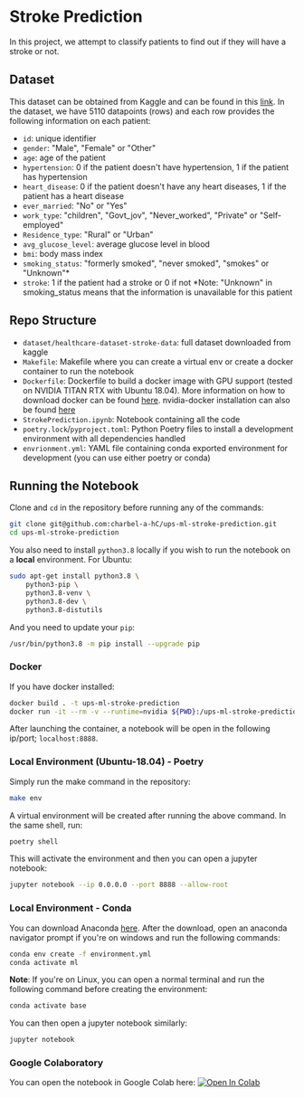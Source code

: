 # Stroke Prediction
In this project, we attempt to classify patients to find out if they will have a stroke or not.

## Dataset
This dataset can be obtained from Kaggle and can be found in this [link](https://www.kaggle.com/datasets/fedesoriano/stroke-prediction-dataset). In the dataset, we have 5110 datapoints (rows) and each row provides the following information on each patient:
-  `id`: unique identifier
- `gender`: "Male", "Female" or "Other"
- `age`: age of the patient
- `hypertension`: 0 if the patient doesn't have hypertension, 1 if the patient has hypertension
- `heart_disease`: 0 if the patient doesn't have any heart diseases, 1 if the patient has a heart disease
- `ever_married`: "No" or "Yes"
- `work_type`: "children", "Govt_jov", "Never_worked", "Private" or "Self-employed"
- `Residence_type`: "Rural" or "Urban"
- `avg_glucose_level`: average glucose level in blood
- `bmi`: body mass index
- `smoking_status`: "formerly smoked", "never smoked", "smokes" or "Unknown"*
- `stroke`: 1 if the patient had a stroke or 0 if not
*Note: "Unknown" in smoking_status means that the information is unavailable for this patient

## Repo Structure
- `dataset/healthcare-dataset-stroke-data`: full dataset downloaded from kaggle
- `Makefile`: Makefile where you can create a virtual env or create a docker container to run the notebook
- `Dockerfile`: Dockerfile to build a docker image with GPU support (tested on NVIDIA TITAN RTX with Ubuntu 18.04). More information on how to download docker can be found [here](https://docs.docker.com/get-docker/). nvidia-docker installation can also be found [here](https://docs.nvidia.com/datacenter/cloud-native/container-toolkit/install-guide.html)
- `StrokePrediction.ipynb`: Notebook containing all the code
- `poetry.lock`/`pyproject.toml`: Python Poetry files to install a development environment with all dependencies handled
- `envrionment.yml`: YAML file containing conda exported environment for development (you can use either poetry or conda)

## Running the Notebook
Clone and `cd` in the repository before running any of the commands:
```bash
git clone git@github.com:charbel-a-hC/ups-ml-stroke-prediction.git
cd ups-ml-stroke-prediction
```
You also need to install `python3.8` locally if you wish to run the notebook on a **local** environment. For Ubuntu:
```bash
sudo apt-get install python3.8 \
    python3-pip \
    python3.8-venv \
    python3.8-dev \
    python3.8-distutils
```
And you need to update your `pip`:
```bash
/usr/bin/python3.8 -m pip install --upgrade pip
```
### Docker
If you have docker installed:
```bash
docker build . -t ups-ml-stroke-prediction
docker run -it --rm -v --runtime=nvidia ${PWD}:/ups-ml-stroke-prediction ups-ml-stroke-prediction bash
```
After launching the container, a notebook will be open in the following ip/port; `localhost:8888`.

### Local Environment (Ubuntu-18.04) - Poetry

Simply run the make command in the repository:
```bash
make env
```
A virtual environment will be created after running the above command. In the same shell, run:
```bash
poetry shell
```
This will activate the environment and then you can open a jupyter notebook:
```bash
jupyter notebook --ip 0.0.0.0 --port 8888 --allow-root
```

### Local Environment - Conda
You can download Anaconda [here](https://docs.anaconda.com/anaconda/install/index.html).
After the download, open an anaconda navigator prompt if you're on windows and run the following commands:
```bash
conda env create -f environment.yml
conda activate ml
```
**Note**: If you're on Linux, you can open a normal terminal and run the following command before creating the environment:
```bash
conda activate base
```
You can then open a jupyter notebook similarly: 
```bash
jupyter notebook
```
### Google Colaboratory
You can open the notebook in Google Colab here: [![Open In Colab](https://colab.research.google.com/assets/colab-badge.svg)](https://colab.research.google.com/github/charbel-a-hC/ups-ml-stroke-prediction/blob/main/StrokePrediction.ipynb)
